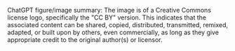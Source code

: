 ChatGPT figure/image summary: The image is of a Creative Commons license logo, specifically the "CC BY" version. This indicates that the associated content can be shared, copied, distributed, transmitted, remixed, adapted, or built upon by others, even commercially, as long as they give appropriate credit to the original author(s) or licensor.